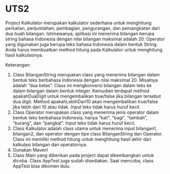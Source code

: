 # UTS2
Project Kalkulator merupakan kalkulator sederhana untuk menghitung perkalian, penjumlahan, pembagian, pengurangan, dan pemangkatan dari dua buah bilangan.  Istimewanya, aplikasi ini menerima bilangan berupa string bahasa Indonesia dengan nilai bilangan maksimal adalah 20.  Operator yang digunakan juga berupa teks bahasa Indonesia dalam bentuk String.  Anda harus membuatkan method hitung pada Kalkulator untuk menghitung hasil kalkulasinya.

Keterangan:
1.	Class BilanganString merupakan class yang menerima bilangan dalam bentuk teks berbahasa Indonesia dengan nilai maksimal 20.  Misalnya adalah “dua belas”.  Class ini mengkonversi bilangan dalam teks ke dalam bilangan dalam bentuk integer.  Kemudian terdapat method apakahDuaDigit untuk mengembalikan true/false jika bilangan tersebut dua digit.  Method apakahLebihDari10 akan mengembalikan true/false jika lebih dari 10  atau tidak.  Input teks tidak harus huruf kecil.
2.	Class Operator merupakan class yang menerima jenis operator dalam bentuk teks berbahasa Indonesia, hanya “kali”, “bagi”, “tambah”, “kurang”, dan “pangkat”.  Input teks tidak harus huruf kecil.
3.	Class Kalkulator adalah class utama untuk menerima input bilangan1, bilangan2, dan operator dengan tipe class BilanganString dan Operator.  Class ini memiliki method hitung untuk menghitung hasil akhir dari kalkulasi bilangan dan operatornya.
4.	Gunakan Maven!
5.	Class Main yang diberikan pada project dapat dikembangkan untuk dicoba.  Class AppTest juga sudah disediakan.  Saat mencoba, class AppTest bisa dikomen dulu.
